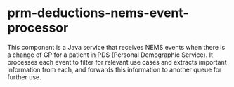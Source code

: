 # prm-deductions-nems-event-processor

This component is a Java service that receives NEMS events when there is a change of GP for a patient in PDS (Personal Demographic Service). It processes each event to filter for relevant use cases and extracts important information from each, and forwards this information to another queue for further use.

